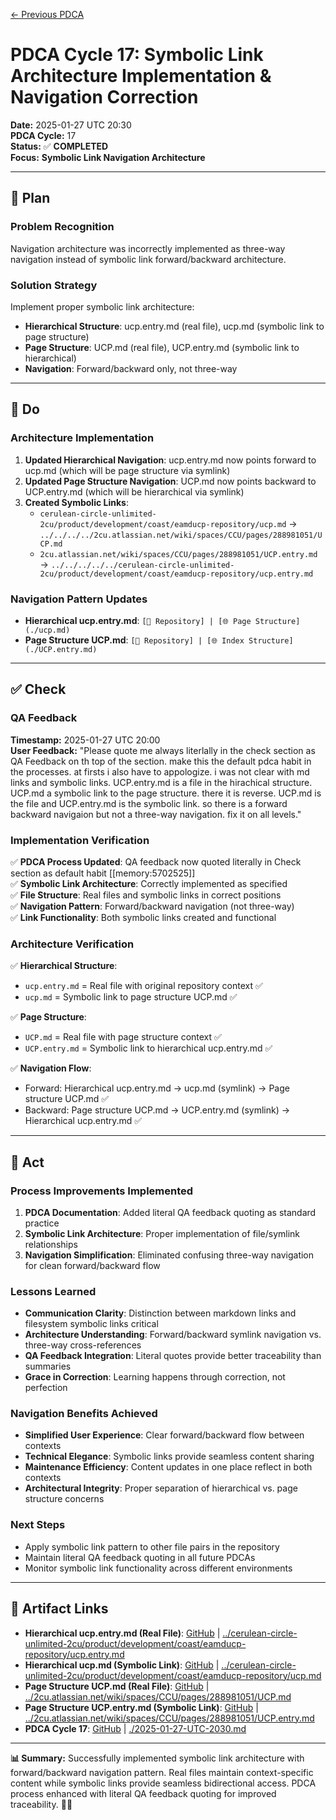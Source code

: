 [← Previous PDCA](./2025-01-27-UTC-2000.md)

# **PDCA Cycle 17: Symbolic Link Architecture Implementation & Navigation Correction**

**Date:** 2025-01-27 UTC 20:30  
**PDCA Cycle:** 17  
**Status:** ✅ **COMPLETED**  
**Focus:** **Symbolic Link Navigation Architecture**

---

## **🎯 Plan**

### **Problem Recognition**
Navigation architecture was incorrectly implemented as three-way navigation instead of symbolic link forward/backward architecture.

### **Solution Strategy**
Implement proper symbolic link architecture:
- **Hierarchical Structure**: ucp.entry.md (real file), ucp.md (symbolic link to page structure)
- **Page Structure**: UCP.md (real file), UCP.entry.md (symbolic link to hierarchical)
- **Navigation**: Forward/backward only, not three-way

---

## **🔧 Do**

### **Architecture Implementation**
1. **Updated Hierarchical Navigation**: ucp.entry.md now points forward to ucp.md (which will be page structure via symlink)
2. **Updated Page Structure Navigation**: UCP.md now points backward to UCP.entry.md (which will be hierarchical via symlink)
3. **Created Symbolic Links**:
   - `cerulean-circle-unlimited-2cu/product/development/coast/eamducp-repository/ucp.md` → `../../../../2cu.atlassian.net/wiki/spaces/CCU/pages/288981051/UCP.md`
   - `2cu.atlassian.net/wiki/spaces/CCU/pages/288981051/UCP.entry.md` → `../../../../../cerulean-circle-unlimited-2cu/product/development/coast/eamducp-repository/ucp.entry.md`

### **Navigation Pattern Updates**
- **Hierarchical ucp.entry.md**: `[📁 Repository] | [🌐 Page Structure](./ucp.md)`
- **Page Structure UCP.md**: `[📁 Repository] | [🌐 Index Structure](./UCP.entry.md)`

---

## **✅ Check**

### **QA Feedback**
**Timestamp:** 2025-01-27 UTC 20:00  
**User Feedback:** "Please quote me always literlally in the check section as QA Feedback on th top of the section. make this the default pdca habit in the processes. at firsts i also have to appologize. i was not clear with md links and symbolic links. UCP.entry.md is a file in the hirachical structure. UCP.md a symbolic link to the page structure. there it is reverse. UCP.md is the file and UCP.entry.md is the symbolic link. so there is a forward backward navigaion but not a three-way navigation. fix it on all levels."

### **Implementation Verification**
✅ **PDCA Process Updated**: QA feedback now quoted literally in Check section as default habit [[memory:5702525]]  
✅ **Symbolic Link Architecture**: Correctly implemented as specified  
✅ **File Structure**: Real files and symbolic links in correct positions  
✅ **Navigation Pattern**: Forward/backward navigation (not three-way)  
✅ **Link Functionality**: Both symbolic links created and functional  

### **Architecture Verification**
✅ **Hierarchical Structure**:
- `ucp.entry.md` = Real file with original repository context ✅
- `ucp.md` = Symbolic link to page structure UCP.md ✅

✅ **Page Structure**:
- `UCP.md` = Real file with page structure context ✅  
- `UCP.entry.md` = Symbolic link to hierarchical ucp.entry.md ✅

✅ **Navigation Flow**:
- Forward: Hierarchical ucp.entry.md → ucp.md (symlink) → Page structure UCP.md ✅
- Backward: Page structure UCP.md → UCP.entry.md (symlink) → Hierarchical ucp.entry.md ✅

---

## **🚀 Act**

### **Process Improvements Implemented**
1. **PDCA Documentation**: Added literal QA feedback quoting as standard practice
2. **Symbolic Link Architecture**: Proper implementation of file/symlink relationships
3. **Navigation Simplification**: Eliminated confusing three-way navigation for clean forward/backward flow

### **Lessons Learned**
- **Communication Clarity**: Distinction between markdown links and filesystem symbolic links critical
- **Architecture Understanding**: Forward/backward symlink navigation vs. three-way cross-references  
- **QA Feedback Integration**: Literal quotes provide better traceability than summaries
- **Grace in Correction**: Learning happens through correction, not perfection

### **Navigation Benefits Achieved**
- **Simplified User Experience**: Clear forward/backward flow between contexts
- **Technical Elegance**: Symbolic links provide seamless content sharing
- **Maintenance Efficiency**: Content updates in one place reflect in both contexts
- **Architectural Integrity**: Proper separation of hierarchical vs. page structure concerns

### **Next Steps**
- Apply symbolic link pattern to other file pairs in the repository
- Maintain literal QA feedback quoting in all future PDCAs
- Monitor symbolic link functionality across different environments

---

## **🔗 Artifact Links**
- **Hierarchical ucp.entry.md (Real File)**: [GitHub](https://github.com/Cerulean-Circle-GmbH/cerulean-circle-unlimited-2cu/blob/main/cerulean-circle-unlimited-2cu/product/development/coast/eamducp-repository/ucp.entry.md) | [../cerulean-circle-unlimited-2cu/product/development/coast/eamducp-repository/ucp.entry.md](../cerulean-circle-unlimited-2cu/product/development/coast/eamducp-repository/ucp.entry.md)
- **Hierarchical ucp.md (Symbolic Link)**: [GitHub](https://github.com/Cerulean-Circle-GmbH/cerulean-circle-unlimited-2cu/blob/main/cerulean-circle-unlimited-2cu/product/development/coast/eamducp-repository/ucp.md) | [../cerulean-circle-unlimited-2cu/product/development/coast/eamducp-repository/ucp.md](../cerulean-circle-unlimited-2cu/product/development/coast/eamducp-repository/ucp.md)
- **Page Structure UCP.md (Real File)**: [GitHub](https://github.com/Cerulean-Circle-GmbH/cerulean-circle-unlimited-2cu/blob/main/2cu.atlassian.net/wiki/spaces/CCU/pages/288981051/UCP.md) | [../2cu.atlassian.net/wiki/spaces/CCU/pages/288981051/UCP.md](../2cu.atlassian.net/wiki/spaces/CCU/pages/288981051/UCP.md)
- **Page Structure UCP.entry.md (Symbolic Link)**: [GitHub](https://github.com/Cerulean-Circle-GmbH/cerulean-circle-unlimited-2cu/blob/main/2cu.atlassian.net/wiki/spaces/CCU/pages/288981051/UCP.entry.md) | [../2cu.atlassian.net/wiki/spaces/CCU/pages/288981051/UCP.entry.md](../2cu.atlassian.net/wiki/spaces/CCU/pages/288981051/UCP.entry.md)
- **PDCA Cycle 17**: [GitHub](https://github.com/Cerulean-Circle-GmbH/cerulean-circle-unlimited-2cu/blob/main/PDCA/2025-01-27-UTC-2030.md) | [./2025-01-27-UTC-2030.md](./2025-01-27-UTC-2030.md)

---

**📊 Summary:** Successfully implemented symbolic link architecture with forward/backward navigation pattern. Real files maintain context-specific content while symbolic links provide seamless bidirectional access. PDCA process enhanced with literal QA feedback quoting for improved traceability. 🔄✅
